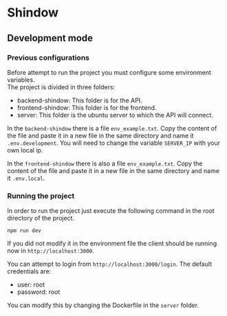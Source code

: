 # Shindow

## Development mode

### Previous configurations

Before attempt to run the project you must configure some environment variables. <br>
The project is divided in three folders:

- backend-shindow: This folder is for the API.
- frontend-shindow: This folder is for the frontend.
- server: This folder is the ubuntu server to which the API will connect.

In the `backend-shindow` there is a file `env_example.txt`. Copy the content of the file and paste it in a new file in the same directory and name it `.env.development`.
You will need to change the variable `SERVER_IP` with your own local ip.

In the `frontend-shindow` there is also a file `env_example.txt`. Copy the content of the file and paste it in a new file in the same directory and name it `.env.local`.

### Running the project

In order to run the project just execute the following command in the root directory of the project.

```
npm run dev
```

If you did not modify it in the environment file the client should be running now in `http://localhost:3000`.

You can attempt to login from `http://localhost:3000/login`. The default credentials are:

- user: root
- password: root

You can modify this by changing the Dockerfile in the `server` folder.
